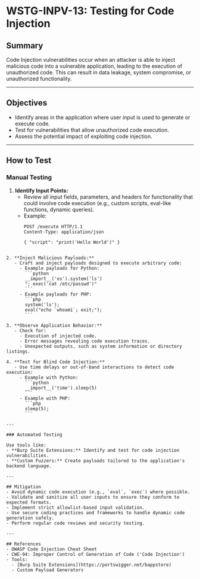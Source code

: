 # WSTG-INPV-13: Testing for Code Injection

## Summary
Code Injection vulnerabilities occur when an attacker is able to inject malicious code into a vulnerable application, leading to the execution of unauthorized code. This can result in data leakage, system compromise, or unauthorized functionality.

---

## Objectives
- Identify areas in the application where user input is used to generate or execute code.
- Test for vulnerabilities that allow unauthorized code execution.
- Assess the potential impact of exploiting code injection.

---

## How to Test

### Manual Testing

1. **Identify Input Points:**
   - Review all input fields, parameters, and headers for functionality that could involve code execution (e.g., custom scripts, eval-like functions, dynamic queries).
   - Example:
     ```http
     POST /execute HTTP/1.1
     Content-Type: application/json

     { "script": "print('Hello World')" }
```     

2. **Inject Malicious Payloads:**
   - Craft and inject payloads designed to execute arbitrary code:
     - Example payloads for Python:
       ```python
       __import__('os').system('ls')
       "; exec('cat /etc/passwd')"
       ```
     - Example payloads for PHP:
       ```php
       system('ls');
       eval("echo `whoami`; exit;");
       ```

3. **Observe Application Behavior:**
   - Check for:
     - Execution of injected code.
     - Error messages revealing code execution traces.
     - Unexpected outputs, such as system information or directory listings.

4. **Test for Blind Code Injection:**
   - Use time delays or out-of-band interactions to detect code execution:
     - Example with Python:
       ```python
       __import__('time').sleep(5)
       ```
     - Example with PHP:
       ```php
       sleep(5);
       ```

---

### Automated Testing

Use tools like:
- **Burp Suite Extensions:** Identify and test for code injection vulnerabilities.
- **Custom Fuzzers:** Create payloads tailored to the application's backend language.

---

## Mitigation
- Avoid dynamic code execution (e.g., `eval`, `exec`) where possible.
- Validate and sanitize all user inputs to ensure they conform to expected formats.
- Implement strict allowlist-based input validation.
- Use secure coding practices and frameworks to handle dynamic code generation safely.
- Perform regular code reviews and security testing.

---

## References
- OWASP Code Injection Cheat Sheet
- CWE-94: Improper Control of Generation of Code ('Code Injection')
- Tools:
  - [Burp Suite Extensions](https://portswigger.net/bappstore)
  - Custom Payload Generators
